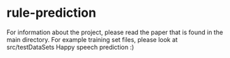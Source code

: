# rule-prediction

For information about the project, please read the paper that is found in the main directory. 
For example training set files, please look at src/testDataSets
Happy speech prediction :)

